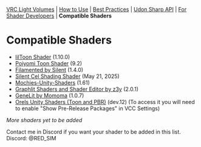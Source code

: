 [VRC Light Volumes](/README.md) | [How to Use](/Documentation/HowToUse.md) | [Best Practices](/Documentation/BestPractices.md) | [Udon Sharp API](/Documentation/UdonSharpAPI.md) | [For Shader Developers](/Documentation/ForShaderDevelopers.md) | **Compatible Shaders**
# Compatible Shaders
- [lilToon Shader](https://github.com/lilxyzw/lilToon) (1.10.0)
- [Poiyomi Toon Shader](https://github.com/poiyomi/PoiyomiToonShader) (9.2)
- [Filamented by Silent](https://gitlab.com/s-ilent/filamented) (1.4.0)
- [Silent Cel Shading Shader](https://gitlab.com/s-ilent/SCSS/-/tree/crosstone-testing?ref_type=heads) (May 21, 2025)
- [Mochies-Unity-Shaders](https://github.com/MochiesCode/Mochies-Unity-Shaders) (1.61)
- [Graphlit Shaders and Shader Editor by z3y](https://github.com/z3y/Graphlit) (2.0.1)
- [GeneLit by Momoma](https://github.com/momoma-null/GeneLit) (1.0.7)
- [Orels Unity Shaders (Toon and PBR)](https://github.com/orels1/orels-Unity-Shaders) (dev.12) (To access it you will need to enable "Show Pre-Release Packages" in VCC Settings)

*More shaders yet to be added*

Contact me in Discord if you want your shader to be added in this list.
Discord: @RED_SIM
